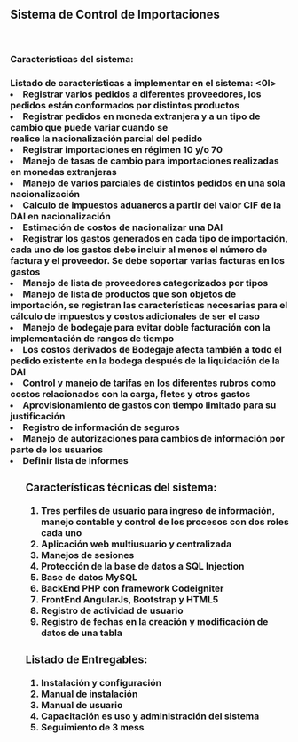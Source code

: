 <h2>Sistema de Control de Importaciones</h2>
<br>
<h3>Características del sistema:<h3/>
Listado de características a implementar en el sistema:
<0l>
<li>Registrar varios pedidos a diferentes proveedores, los pedidos están conformados por
distintos productos </li>
<li>Registrar pedidos en moneda extranjera y a un tipo de cambio que puede variar cuando se</li>
realice la nacionalización parcial del pedido
<li>Registrar importaciones en régimen 10 y/o 70</li>
<li>Manejo de tasas de cambio para importaciones realizadas en monedas extranjeras</li>
<li>Manejo de varios parciales de distintos pedidos en una sola nacionalización</li>
<li>Calculo de impuestos aduaneros a partir del valor CIF de la DAI en nacionalización</li>
<li>Estimación de costos de nacionalizar una DAI</li>
<li>Registrar los gastos generados en cada tipo de importación, cada uno de los gastos debe
incluir al menos el número de factura y el proveedor. Se debe soportar varias facturas en
los gastos</li>
<li>Manejo de lista de proveedores categorizados por tipos</li>
<li> Manejo de lista de productos que son objetos de importación, se registran las
características necesarias para el cálculo de impuestos y costos adicionales de ser el caso</li>
<li>Manejo de bodegaje para evitar doble facturación con la implementación de rangos de tiempo</li>
<li>Los costos derivados de Bodegaje afecta también a todo el pedido existente en la bodega después de la liquidación de la DAI </li>
<li>Control y manejo de tarifas en los diferentes rubros como costos relacionados con la carga,
fletes y otros gastos</li>
<li>Aprovisionamiento de gastos con tiempo limitado para su justificación</li>
<li>Registro de información de seguros</li>
<li>Manejo de autorizaciones para cambios de información por parte de los usuarios</li>
<li>Definir lista de informes</li>
<ol>
<h3>Características técnicas del sistema:</h3>
<ol>
<li>  Tres perfiles de usuario para ingreso de información, manejo contable y control de los
procesos con dos roles cada uno</li>
<li>Aplicación web multiusuario y centralizada</li>
<li>Manejos de sesiones</li>
<li>Protección de la base de datos a SQL Injection</li>
<li>Base de datos MySQL</li>
<li>BackEnd PHP con framework Codeigniter</li>
<li>FrontEnd AngularJs, Bootstrap y HTML5</li>
<li>Registro de actividad de usuario</li>
<li>Registro de fechas en la creación y modificación de datos de una tabla</li>
</ol>
<h3>Listado de Entregables:</h3>
<ol>
<li>Instalación y configuración</li>
<li>Manual de instalación</li>
<li>Manual de usuario</li>
<li>Capacitación es uso y administración del sistema</li>
<li>Seguimiento de 3 mess</li>
</ol>
